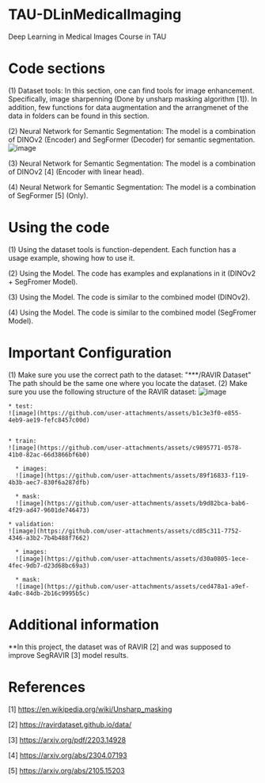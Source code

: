 # TAU-DLinMedicalImaging
Deep Learning in Medical Images Course in TAU

# Code sections
(1) Dataset tools:
  In this section, one can find tools for image enhancement. Specifically, image sharpenning (Done by unsharp masking algorithm [1]).
  In addition, few functions for data augmentation and the arrangmenet of the data in folders can be found in this section.
  

(2) Neural Network for Semantic Segmentation:
  The model is a combination of DINOv2 (Encoder) and SegFormer (Decoder) for semantic segmentation.
  ![image](https://github.com/user-attachments/assets/bd05f179-188d-437c-babd-3bd6653fe4fe)


(3) Neural Network for Semantic Segmentation:
  The model is a combination of DINOv2 [4] (Encoder with linear head).

  
(4) Neural Network for Semantic Segmentation:
  The model is a combination of SegFormer [5] (Only).

# Using the code
(1) Using the dataset tools is function-dependent.
Each function has a usage example, showing how to use it.

(2) Using the Model.
The code has examples and explanations in it (DINOv2 + SegFromer Model).

(3) Using the Model.
The code is similar to the combined model (DINOv2).

(4) Using the Model.
The code is similar to the combined model (SegFromer Model).

# Important Configuration
(1) Make sure you use the correct path to the dataset: "***/RAVIR Dataset"
  The path should be the same one where you locate the dataset.
(2) Make sure you use the following structure of the RAVIR dataset:
  ![image](https://github.com/user-attachments/assets/25adc859-af37-4afa-a538-efa8dae23470)

    * test:
    ![image](https://github.com/user-attachments/assets/b1c3e3f0-e855-4eb9-ae19-fefc8457c00d)

    
    * train:
    ![image](https://github.com/user-attachments/assets/c9895771-0578-41b0-82ac-66d3866bf6b0)
      
      * images:
      ![image](https://github.com/user-attachments/assets/89f16833-f119-4b3b-aec7-830f6a287dfb)
      
      * mask:
      ![image](https://github.com/user-attachments/assets/b9d82bca-bab6-4f29-ad47-9601de746473)  
    
    * validation:
    ![image](https://github.com/user-attachments/assets/cd85c311-7752-4346-a3b2-7b4b488f7662)

      * images:
      ![image](https://github.com/user-attachments/assets/d30a0805-1ece-4fec-9db7-d23d68bc69a3)
      
      * mask:
      ![image](https://github.com/user-attachments/assets/ced478a1-a9ef-4a0c-84db-2b16c9995b5c)


# Additional information
**In this project, the dataset was of RAVIR [2] and was supposed to improve SegRAVIR [3] model results.

# References
[1] https://en.wikipedia.org/wiki/Unsharp_masking


[2] https://ravirdataset.github.io/data/


[3] https://arxiv.org/pdf/2203.14928


[4] https://arxiv.org/abs/2304.07193


[5] https://arxiv.org/abs/2105.15203
